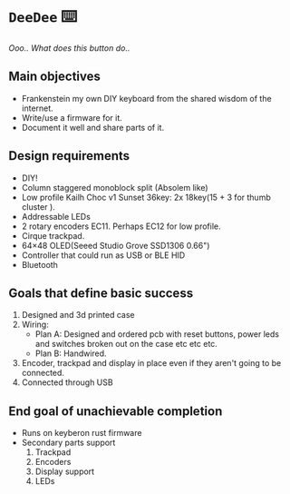 # `DeeDee` ⌨️

_Ooo.. What does this button do.._

## Main objectives
- Frankenstein my own DIY keyboard from the shared wisdom of the internet.
- Write/use a firmware for it.
- Document it well and share parts of it.

## Design requirements
- DIY!
- Column staggered monoblock split (Absolem like) 
- Low profile Kailh Choc v1 Sunset 36key: 2x 18key(15 + 3 for thumb cluster ).
- Addressable LEDs
- 2 rotary encoders  EC11. Perhaps EC12 for low profile.
- Cirque trackpad.
- 64×48 OLED(Seeed Studio Grove SSD1306 0.66")
- Controller that could run as USB or BLE HID
- Bluetooth

## Goals that define basic success
1. Designed and 3d printed case
2.  Wiring:
	- Plan A: Designed and ordered pcb with reset buttons, power leds and switches broken out on the case etc etc etc.
	- Plan B: Handwired.
3. Encoder, trackpad and display in place even if they aren't going to be connected. 
4. Connected through USB 

## End goal of unachievable completion
- Runs on keyberon rust firmware
- Secondary parts support
	1. Trackpad
	2. Encoders
	3. Display support 
	4. LEDs
